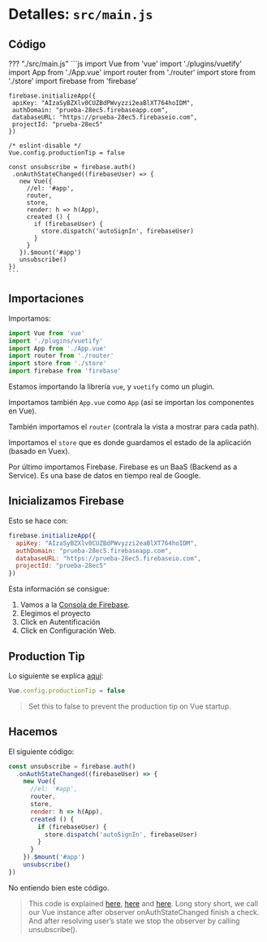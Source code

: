 # Detalles: `src/main.js`
## Código
??? "./src/main.js"
    ```js
    import Vue from 'vue'
    import './plugins/vuetify'
    import App from './App.vue'
    import router from './router'
    import store from './store'
    import firebase from 'firebase'


    firebase.initializeApp({
     apiKey: "AIzaSyBZXlv0CUZBdPWvyzzi2eaBlXT764hoIDM",
     authDomain: "prueba-28ec5.firebaseapp.com",
     databaseURL: "https://prueba-28ec5.firebaseio.com",
     projectId: "prueba-28ec5"
    })

    /* eslint-disable */
    Vue.config.productionTip = false

    const unsubscribe = firebase.auth()
     .onAuthStateChanged((firebaseUser) => {
       new Vue({
         //el: '#app',
         router,
         store,
         render: h => h(App),
         created () {
           if (firebaseUser) {
             store.dispatch('autoSignIn', firebaseUser)
           }
         }
       }).$mount('#app')
       unsubscribe()
    })
    ```

## Importaciones
Importamos:

```js
import Vue from 'vue'
import './plugins/vuetify'
import App from './App.vue'
import router from './router'
import store from './store'
import firebase from 'firebase'
```

Estamos importando la librería `vue`, y `vuetify` como un plugin.

Importamos también `App.vue` como `App` (así se importan los componentes en Vue).

También importamos el `router` (contrala la vista a mostrar para cada path).

Importamos el `store` que es donde guardamos el estado de la aplicación (basado en Vuex).

Por último importamos Firebase. Firebase es un BaaS (Backend as a Service). Es una base de datos en tiempo real de Google.

## Inicializamos Firebase
Esto se hace con:

```js
firebase.initializeApp({
  apiKey: "AIzaSyBZXlv0CUZBdPWvyzzi2eaBlXT764hoIDM",
  authDomain: "prueba-28ec5.firebaseapp.com",
  databaseURL: "https://prueba-28ec5.firebaseio.com",
  projectId: "prueba-28ec5"
})
```

Esta información se consigue:

1. Vamos a la [Consola de Firebase](https://console.firebase.google.com/).
2. Elegimos el proyecto
3. Click en Autentificación
4. Click en Configuración Web.


## Production Tip
Lo siguiente se explica [aquí](https://vuejs.org/v2/api/#productionTip):

```js
Vue.config.productionTip = false
```

> Set this to false to prevent the production tip on Vue startup.


## Hacemos

El siguiente código:

```js
const unsubscribe = firebase.auth()
  .onAuthStateChanged((firebaseUser) => {
    new Vue({
      //el: '#app',
      router,
      store,
      render: h => h(App),
      created () {
        if (firebaseUser) {
          store.dispatch('autoSignIn', firebaseUser)
        }
      }
    }).$mount('#app')
    unsubscribe()
})
```

No entiendo bien este código.

> This code is explained [here](https://stackoverflow.com/questions/37370224/firebase-stop-listening-onauthstatechanged), [here](https://forum.vuejs.org/t/firebase-auth-and-vue-router/3086/3) and [here](https://groups.google.com/forum/?hl=vi#!topic/firebase-talk/836OyVNd_Yg). Long story short, we call our Vue instance after observer onAuthStateChanged finish a check. And after resolving user’s state we stop the observer by calling unsubscribe().
